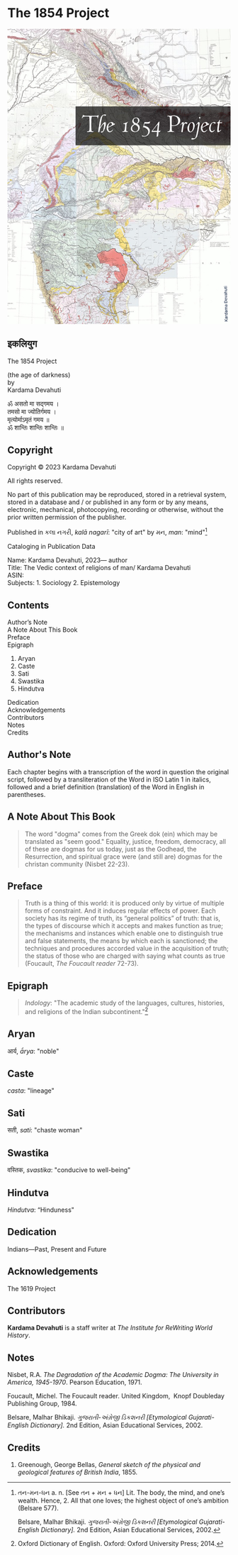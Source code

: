 # The 1854 Project

![img](The1854Project.jpg)

## इकलियुग

The 1854 Project

(the age of darkness)<br>
by<br>
Kardama Devahuti<br>

ॐ असतो मा सद्गमय ।<br>
तमसो मा ज्योतिर्गमय ।<br>
मृत्योर्माऽमृतं गमय ॥<br>
ॐ शान्तिः शान्तिः शान्तिः ॥ <br>

## Copyright

Copyright © 2023 Kardama Devahuti

All rights reserved.

No part of this publication may be reproduced, stored in a retrieval
system, stored in a database and / or published in any form or by any
means, electronic, mechanical, photocopying, recording or otherwise,
without the prior written permission of the publisher.

Published in  કલા નગરી, *kalā nagarī*: "city of art" by મન, *man*: "mind"[^1]

Cataloging in Publication Data

Name: Kardama Devahuti, 2023— author<br>
Title: The Vedic context of religions of man/ Kardama Devahuti<br>
ASIN:<br>
Subjects: 1. Sociology 2. Epistemology

## Contents

Author’s Note <br>
A Note About This Book <br>
Preface <br>
Epigraph <br>

1. Aryan
2. Caste
3. Sati
4. Swastika
5. Hindutva

Dedication <br>
Acknowledgements <br>
Contributors <br>
Notes <br>
Credits <br>
   
## Author's Note

Each chapter begins with a transcription of the word in question the original script, followed by a transliteration of the Word in ISO Latin 1 in italics, followed and a brief definition (translation) of the Word in English in parentheses.

## A Note About This Book

> The word "dogma" comes from the Greek dok (ein) which may be translated as "seem good."
> Equality, justice, freedom, democracy, all of these are dogmas for us today, just as
> the Godhead, the Resurrection, and spiritual grace were (and still are)
> dogmas for the christan community (Nisbet 22-23).

## Preface 	

>Truth is a thing of this world: it is produced only by virtue of multiple
>forms of constraint.  And it induces regular effects of power.  Each society
>has its regime of truth, its “general politics” of truth: that is, the types
>of discourse which it accepts and makes function as true; the mechanisms and
>instances which enable one to distinguish true and false statements, the means
>by which each is sanctioned; the techniques and procedures accorded value in
>the acquisition of truth; the status of those who are charged with saying
>what counts as true (Foucault, *The Foucault reader* 72-73).

## Epigraph 

>*Indology*: "The academic study of the languages, cultures, histories, and religions of the Indian subcontinent."[^2]

## Aryan

आर्य, *ā́rya*: "noble"

## Caste

 *casta*: "lineage"

## Sati

सती, *sati*: "chaste woman"

## Swastika

वस्तिक, *svastika*: "conducive to well-being"

## Hindutva

*Hindutva*: “Hinduness"

## Dedication 

Indians—Past, Present and Future

## Acknowledgements

The 1619 Project

## Contributors 

**Kardama Devahuti** is a staff writer at *The Institute for ReWriting World History*. 

## Notes 

  Nisbet, R.A. *The Degradation of the Academic Dogma: The 
    University in America, 1945-1970*. Pearson Education, 1971.

  Foucault, Michel. The Foucault reader. United Kingdom, 
    Knopf Doubleday Publishing Group, 1984.

  Belsare, Malhar Bhikaji. *ગુજરાતી-અંગ્રેજી ડિકશનરી [Etymological
    Gujarati-English Dictionary].* 2nd Edition, Asian Educational
    Services, 2002.
    
[^1]: તન-મન-ધન a. n. [See તન + મન + ધન] Lit. The body, the mind, and
    one’s wealth. Hence, 2. All that one loves; the highest object of
    one’s ambition (Belsare 577).

    Belsare, Malhar Bhikaji. *ગુજરાતી-અંગ્રેજી ડિકશનરી [Etymological
    Gujarati-English Dictionary].* 2nd Edition, Asian Educational
    Services, 2002.

[^2]: Oxford Dictionary of English. Oxford: Oxford University Press; 2014.
    
## Credits 

1. Greenough, George Bellas, *General sketch of the physical and geological features of British India*, 1855.

